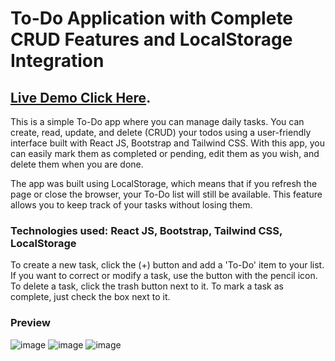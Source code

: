 # To-Do Application with Complete CRUD Features and LocalStorage Integration

## [Live Demo Click Here](https://todo-app-crud-ts.netlify.app/).

This is a simple To-Do app where you can manage daily tasks. You can create, read, update, and delete (CRUD) your todos using a user-friendly interface built with React JS, Bootstrap and Tailwind CSS. With this app, you can easily mark them as completed or pending, edit them as you wish, and delete them when you are done.

The app was built using LocalStorage, which means that if you refresh the page or close the browser, your To-Do list will still be available. This feature allows you to keep track of your tasks without losing them.

### Technologies used: React JS, Bootstrap, Tailwind CSS, LocalStorage

To create a new task, click the (+) button and add a 'To-Do' item to your list. If you want to correct or modify a task, use the button with the pencil icon. To delete a task, click the trash button next to it. To mark a task as complete, just check the box next to it.

### Preview

![image](https://github.com/freidzonCalderon/todo-app-localstorage-ts/assets/102637227/d0defbcc-cade-4cb2-8d32-c14b979fb2f7)
![image](https://github.com/freidzonCalderon/todo-app-localstorage-ts/assets/102637227/5aac290c-b9fd-44f6-9694-15c4d7a73d14)
![image](https://github.com/freidzonCalderon/todo-app-localstorage-ts/assets/102637227/5e460d13-de2c-4c10-93aa-fb3926775129)
